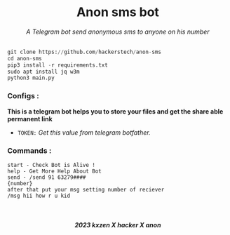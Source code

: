 <h1 align="center"> Anon sms bot</h1>
<p align="center">
  
  <p align="center">
    <i>A Telegram bot send anonymous sms to anyone on his number</i>
    <br />
   </strong></a>
    <br />
  </p>
</p>

```py
git clone https://github.com/hackerstech/anon-sms
cd anon-sms
pip3 install -r requirements.txt
sudo apt install jq w3m
python3 main.py
```
 
### Configs :

**This is a telegram bot helps you to store your files and get the share able permanent link**


- `TOKEN:` _Get this value from telegram botfather._

### Commands :

```
start - Check Bot is Alive !
help - Get More Help About Bot
send - /send 91 63279####
{number}
after that put your msg setting number of reciever
/msg hii how r u kid
```

<br>
<h5 align='center'> 2023 kxzen X hacker X anon</h5>

